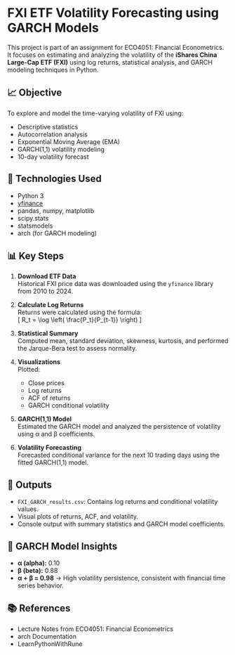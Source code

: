 # FXI ETF Volatility Forecasting using GARCH Models

This project is part of an assignment for ECO4051: Financial Econometrics. It focuses on estimating and analyzing the volatility of the **iShares China Large-Cap ETF (FXI)** using log returns, statistical analysis, and GARCH modeling techniques in Python.

## 📈 Objective

To explore and model the time-varying volatility of FXI using:

- Descriptive statistics
- Autocorrelation analysis
- Exponential Moving Average (EMA)
- GARCH(1,1) volatility modeling
- 10-day volatility forecast

## 🧰 Technologies Used

- Python 3
- [yfinance](https://pypi.org/project/yfinance/)
- pandas, numpy, matplotlib
- scipy.stats
- statsmodels
- arch (for GARCH modeling)

## 📊 Key Steps

1. **Download ETF Data**  
   Historical FXI price data was downloaded using the `yfinance` library from 2010 to 2024.

2. **Calculate Log Returns**  
   Returns were calculated using the formula:  
   \[
   R_t = \log \left( \frac{P_t}{P_{t-1}} \right)
   \]

3. **Statistical Summary**  
   Computed mean, standard deviation, skewness, kurtosis, and performed the Jarque-Bera test to assess normality.

4. **Visualizations**  
   Plotted:
   - Close prices
   - Log returns
   - ACF of returns
   - GARCH conditional volatility

5. **GARCH(1,1) Model**  
   Estimated the GARCH model and analyzed the persistence of volatility using α and β coefficients.

6. **Volatility Forecasting**  
   Forecasted conditional variance for the next 10 trading days using the fitted GARCH(1,1) model.

## 📁 Outputs

- `FXI_GARCH_results.csv`: Contains log returns and conditional volatility values.
- Visual plots of returns, ACF, and volatility.
- Console output with summary statistics and GARCH model coefficients.

## 📌 GARCH Model Insights

- **α (alpha):** 0.10
- **β (beta):** 0.88
- **α + β = 0.98** → High volatility persistence, consistent with financial time series behavior.

## 📚 References

- Lecture Notes from ECO4051: Financial Econometrics
- arch Documentation
- LearnPythonWithRune


